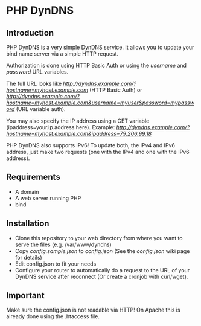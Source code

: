 # PHP DynDNS

## Introduction

PHP DynDNS is a very simple DynDNS service. It allows you to update your bind name server via a simple HTTP request.

Authorization is done using HTTP Basic Auth or using the *username* and *password* URL variables.

The full URL looks like *http://dyndns.example.com/?hostname=myhost.example.com* (HTTP Basic Auth) or *http://dyndns.example.com/?hostname=myhost.example.com&username=myuser&password=mypassword* (URL variable auth).

You may also specify the IP address using a GET variable (ipaddress=your.ip.address.here). Example: *http://dyndns.example.com/?hostname=myhost.example.com&ipaddress=79.206.99.18*

PHP DynDNS also supports IPv6! To update both, the IPv4 and IPv6 address, just make two requests (one with the IPv4 and one with the IPv6 address).

## Requirements

   * A domain
   * A web server running PHP
   * bind

## Installation

   * Clone this repository to your web directory from where you want to serve the files (e.g. /var/www/dyndns)
   * Copy *config.sample.json* to *config.json* (See the *config.json* wiki page for details)
   * Edit config.json to fit your needs
   * Configure your router to automatically do a request to the URL of your DynDNS service after reconnect (Or create a cronjob with curl/wget).

## Important

   Make sure the config.json is not readable via HTTP! On Apache this is already done using the .htaccess file.